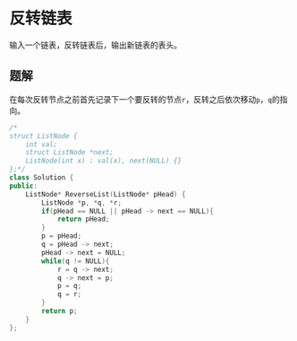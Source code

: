 # 反转链表

输入一个链表，反转链表后，输出新链表的表头。

## 题解

在每次反转节点之前首先记录下一个要反转的节点`r`，反转之后依次移动`p`，`q`的指向。

```cpp
/*
struct ListNode {
    int val;
    struct ListNode *next;
    ListNode(int x) : val(x), next(NULL) {}
};*/
class Solution {
public:
    ListNode* ReverseList(ListNode* pHead) {
        ListNode *p, *q, *r;
        if(pHead == NULL || pHead -> next == NULL){
            return pHead;
        }
        p = pHead;
        q = pHead -> next;
        pHead -> next = NULL;
        while(q != NULL){
            r = q -> next;
            q -> next = p;
            p = q;
            q = r;
        }
        return p;
    }
};
```
